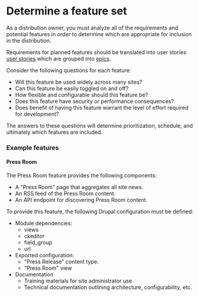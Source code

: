 # Determine a feature set

As a distribution owner, you must analyze all of the requirements and potential features in order to determine which are appropriate for inclusion in the distribution.

Requirements for planned features should be translated into user stories [user stories](https://www.atlassian.com/agile/delivery-vehicles) which are grouped into [epics](https://www.atlassian.com/agile/delivery-vehicles). 





Consider the following questions for each feature:

* Will this feature be used widely across many sites?
* Can this feature be easily toggled on and off? 
* How flexible and configurable should this feature be?
* Does this feature have security or performance consequences?
* Does benefit of having this feature warrant the level of effort required for development?

The answers to these questions will determine prioritization, schedule, and ultimately which features are included.

### Example features

#### Press Room

The Press Room feature provides the following components:

* A "Press Room" page that aggregates all site news.
* An RSS feed of the Press Room content.
* An API endpoint for discovering Press Room content.
 
To provide this feature, the following Drupal configuration must be defined:

* Module dependencies:
  *  views
  *  ckeditor
  *  field_group
  *  url
* Exported configuration:
  * "Press Release" content type.
  * "Press Room" view
* Documentation
  * Training materials for site administrator use
  * Technical documentation outlining architecture, configurability, etc.